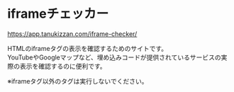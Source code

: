 # iframeチェッカー

https://app.tanukizzan.com/iframe-checker/

HTMLのiframeタグの表示を確認するためのサイトです。  
YouTubeやGoogleマップなど、埋め込みコードが提供されているサービスの実際の表示を確認するのに便利です。

※iframeタグ以外のタグは実行しないでください。